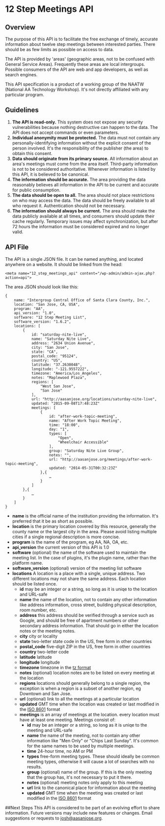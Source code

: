 # 12 Step Meetings API

## Overview
The purpose of this API is to facilitate the free exchange of timely, accurate information about twelve step meetings between interested parties. There should be as few limits as possible on access to data. 

The API is provided by 'areas' (geographic areas, not to be confused with General Service Areas). Frequently these areas are local intergroups. Possible consumers of the API are web and app developers, as well as search engines. 

This API specification is a product of a working group of the NAATW (National AA Technology Workshop). It's not directly affiliated with any particular program.

## Guidelines
1. **The API is read-only.** This system does not expose any security vulnerabilities because nothing destructive can happen to the data. The API does not accept commands or even parameters. 
1. **Individual anonymity must be protected.** The data must not contain any personally-identifying information without the explicit consent of the person involved. It's the responsibility of the publisher (the area) to obtain this consent.
1. **Data should originate from its primary source.** All information about an area's meetings must come from the area itself. Third-party information is not to be considered authoritative. Whenever information is listed by this API, it is believed to be canonical.
1. **The information should be accurate.** The area providing the data reasonably believes all information in the API to be current and accurate for public consumption.
1. **The data should be open to all.** The area should not place restrictions on who may access the data. The data should be freely available to all who request it. Authentication should not be necessary.
1. **The information should always be current.** The area should make the data publicly available at all times, and consumers should update their cache regularly. Temporary issues may affect synchronization, but after 72 hours the information must be considered expired and no longer valid.

## API File
The API is a single JSON file. It can be named anything, and located anywhere on a website. It should be linked from the head:

```
<meta name="12_step_meetings_api" content="/wp-admin/admin-ajax.php?action=api">
```
The area JSON should look like this:

```
{
	name: "Intergroup Central Office of Santa Clara County, Inc.",
	location: "San Jose, CA, USA",
	program: "AA",
	api_version: "1.0",
	software: "12 Step Meeting List",
	software_version: "1.6.2",
	locations: [
		{
			id: "saturday-nite-live",
			name: "Saturday Nite Live",
			address: "2634 Union Avenue",
			city: "San Jose",
			state: "CA",
			postal_code: "95124",
			country: "US",
			latitude: "37.2630048",
			longitude: "-121.9557222",
			timezone: "America/Los_Angeles",
			notes: "Maplewood Plaza",
			regions: [
				"West San Jose",
				"San Jose"
			],
			url: "http://aasanjose.org/locations/saturday-nite-live",
			updated: "2015-09-08T17:48:23Z"
			meetings: [
				{
					id: "after-work-topic-meeting",
					name: "After Work Topic Meeting",
					time: "18:00",
					day: "1",
					types: [
						"Open",
						"Wheelchair Accessible"
					],
					group: "Saturday Nite Live Group",
					notes: "",
					url: "http://aasanjose.org/meetings/after-work-topic-meeting",
					updated: "2014-05-31T00:32:23Z"
				},{
					…
				}
			]
		},{
			…
		}
	]
}
```
* **name** is the official name of the institution providing the information. It's preferred that it be as short as possible.
* **location** is the primary location covered by this resource, generally the county name or the largest city in the area. Please avoid listing multiple cities if a single regional description is more concise.
* **program** is the name of the program, eg AA, NA, OA, etc.
* **api_version** the current version of this API is 1.0
* **software** (optional) the name of the software used to maintain the meeting list. In the case of plugins, it's the plugin name, rather than the platform name.
* **software_version** (optional) version of the meeting list software
* **locations** A location is a place with a single, unique address. Two different locations may not share the same address. Each location should be listed once.
	* **id** may be an integer or a string, so long as it is uniqe to the location and URL-safe
	* **name** the name of the location, not to contain any other information like address information, cross street, building physical description, room number, etc.
	* **address** this address should be verified through a service such as Google, and should be free of apartment numbers or other secondary address information. That should go in either the location notes or the meeting notes.
	* **city** city or locality
	* **state** two-letter state code in the US, free form in other countries
	* **postal_code** five-digit ZIP in the US, free form in other countries
	* **country** two-letter code
	* **latitude** latitude
	* **longitude** longitude
	* **timezone** timezone in the [tz format](https://en.wikipedia.org/wiki/List_of_tz_database_time_zones)
	* **notes** (optional) location notes are to be listed on every meeting at the location
	* **regions** locations should generally belong to a single region, the exception is when a region is a subset of another region, eg Downtown and San Jose.
	* **url** (optional) link to all the meetings at a particular location
	* **updated** GMT time when the location was created or last modified in the [ISO 8601](https://en.wikipedia.org/wiki/ISO_8601) format
	* **meetings** is an array of meetings at the location. every location must have at least one meeting. Meetings consist of:
		* **id** may be an integer or a string, so long as it is uniqe to the meeting and URL-safe
		* **name** the name of the meeting, not to contain any other information like "Men Only" or "Chips Last Sunday". It's common for the same names to be used by multiple meetings.
		* **time** 24-hour time, no AM or PM
		* **types** free-form meeting types. These should ideally be common meeting types, otherwise it will cause a lot of searches with no results.
		* **group** (optional) name of the group. If this is the only meeting that the group has, it's not necessary to put it there.
		* **notes** (optional) meeting notes only apply to this meeting
		* **url** link to the canonical place for information about the meeting
		* **updated** GMT time when the meeting was created or last modified in the [ISO 8601](https://en.wikipedia.org/wiki/ISO_8601) format


##Next Steps
This API is considered to be part of an evolving effort to share information. Future versions may include new features or changes. Email suggestions or requests to [josh@aasanjose.org](mailto:josh@aasanjose.org).

